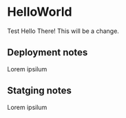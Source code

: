 # HelloWorld
Test
Hello There! This will be a change.

## Deployment notes
Lorem ipsilum 

## Statging notes
Lorem ipsilum
